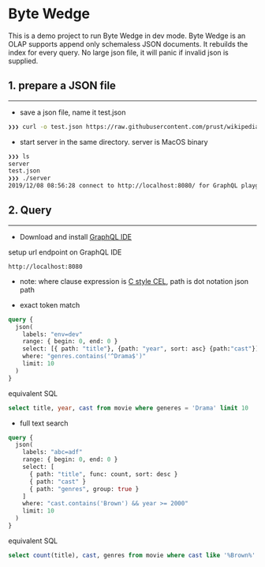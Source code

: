 # Byte Wedge
This is a demo project to run Byte Wedge in dev mode. Byte Wedge is an OLAP supports append only schemaless JSON documents.
It rebuilds the index for every query. No large json file, it will panic if invalid json is supplied.

## 1. prepare a JSON file
--------------------------

* save a json file, name it test.json
```sh
❯❯❯ curl -o test.json https://raw.githubusercontent.com/prust/wikipedia-movie-data/master/movies.json
```

* start server in the same directory. server is MacOS binary
```sh
❯❯❯ ls
server
test.json
❯❯❯ ./server
2019/12/08 08:56:28 connect to http://localhost:8080/ for GraphQL playground
```

## 2. Query
--------------------

* Download and install [GraphQL IDE](https://github.com/prisma/graphql-playground)

setup url endpoint on GraphQL IDE
```url
http://localhost:8080
```

* note: where clause expression is [C style CEL](https://github.com/google/cel-spec), path is dot notation json path

* exact token match
```graphql
query {
  json(
    labels: "env=dev"
    range: { begin: 0, end: 0 }
    select: [{ path: "title"}, {path: "year", sort: asc} {path:"cast"}]
    where: "genres.contains('^Drama$')"
    limit: 10
  )
}
```
equivalent SQL
```sql
select title, year, cast from movie where generes = 'Drama' limit 10
```

* full text search
```graphql
query {
  json(
    labels: "abc=adf"
    range: { begin: 0, end: 0 }
    select: [
      { path: "title", func: count, sort: desc }
      { path: "cast" }
      { path: "genres", group: true }
    ]
    where: "cast.contains('Brown') && year >= 2000"
    limit: 10
  )
}
```
equivalent SQL
```sql
select count(title), cast, genres from movie where cast like '%Brown%' and year >= 2000 group by genres limit 10
```